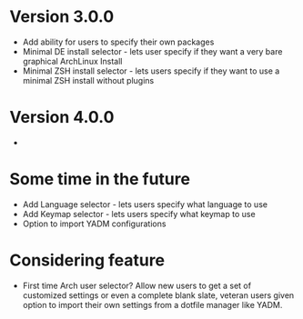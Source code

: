 # Version 3.0.0
- Add ability for users to specify their own packages
- Minimal DE install selector - lets user specify if they want a very bare graphical ArchLinux Install
- Minimal ZSH install selector - lets users specify if they want to use a minimal ZSH install without plugins

# Version 4.0.0
- 

# Some time in the future
- Add Language selector - lets users specify what language to use
- Add Keymap selector - lets users specify what keymap to use
- Option to import YADM configurations

# Considering feature 
- First time Arch user selector? Allow new users to get a set of customized settings or even a complete blank slate, veteran users given option to import their own settings from a dotfile manager like YADM.
